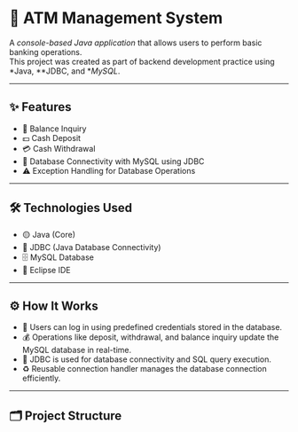 # 🏦 ATM Management System

A *console-based Java application* that allows users to perform basic banking operations.  
This project was created as part of backend development practice using *Java, **JDBC, and **MySQL*.

---

## ✨ Features

- 🔐 Balance Inquiry
- 💵 Cash Deposit
- 💳 Cash Withdrawal
- 🔗 Database Connectivity with MySQL using JDBC
- ⚠ Exception Handling for Database Operations

---

## 🛠 Technologies Used

- 🟡 Java (Core)
- 🧩 JDBC (Java Database Connectivity)
- 🗄 MySQL Database
- 🧠 Eclipse IDE

---

## ⚙ How It Works

- 🔐 Users can log in using predefined credentials stored in the database.
- 💰 Operations like deposit, withdrawal, and balance inquiry update the MySQL database in real-time.
- 🔗 JDBC is used for database connectivity and SQL query execution.
- ♻ Reusable connection handler manages the database connection efficiently.

---

## 🗂 Project Structure
